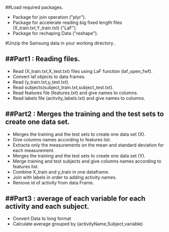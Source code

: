 
##Load required packages.
* Package for join operation ("plyr").
* Package for accelerate reading big fixed length files (X_train.txt,Y_train.txt) ("LaF"). 
* Package for rechaping Data ("reshape").

#Unzip the Samsung data in your working directory..

##Part1 : Reading files.
----------------------------------------------------------------------
* Read (X_train.txt,X_test.txt) files using LaF function (laf_open_fwf).
* Convert laf objects to data frames.
* Read (y_train.txt,y_test.txt).
* Read subjects(subject_train.txt,subject_test.txt).
* Read features file (features.txt) and give names to columns.
* Read labels file (activity_labels.txt) and give names to columns.


##Part2 : Merges the training and the test sets to create one data set.
-----------------------------------------------------------------------
* Merges the training and the test sets to create one data set (X). 
* Give columns names according to features list. 
* Extracts only the measurements on the mean and standard deviation for each measurement. 
* Merges the training and the test sets to create one data set (Y).  
* Merge training and test subjects and give columns names according to features list.
* Combine X_train and y_train in one dataframe.
* Join with labels in order to adding activity names.
* Remove id of activity from data Frame. 

##Part3 : average of each variable for each activity and each subject.
-----------------------------------------------------------------------
* Convert Data to long format
* Calculate average grouped by (activityName,Subject,variable)  

